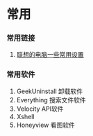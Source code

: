 # 常用


### 常用链接

1. [联想的电脑一些常用设置](https://iknow.lenovo.com.cn/detail/dc_172545.html)


### 常用软件

1.  GeekUninstall 卸载软件
2.  Everything 搜索文件软件
3.  Velocity  API软件
4.  Xshell 
5.  Honeyview 看图软件
